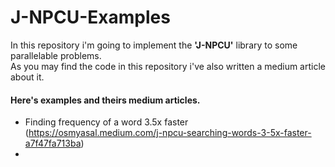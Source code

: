 # J-NPCU-Examples
In this repository i'm going to implement the <b>'J-NPCU'</b> library to some parallelable problems.<br> 
As you may find the code in this repository i've also written a medium article about it.<br>
#### Here's examples and theirs medium articles.
* Finding frequency of a word 3.5x faster (https://osmyasal.medium.com/j-npcu-searching-words-3-5x-faster-a7f47fa713ba)
* 
